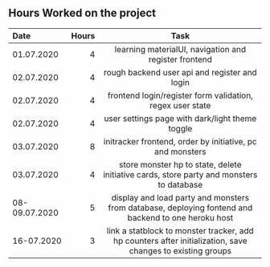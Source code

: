## Hours Worked on the project

| Date | Hours | Task |
| :--- | ---: | :----: |
| 01.07.2020 | 4 | learning materialUI, navigation and register frontend |
| 02.07.2020 | 4 | rough backend user api and register and login |
| 02.07.2020 | 4 | frontend login/register form validation, regex user state |
| 02.07.2020 | 4 | user settings page with dark/light theme toggle | 
| 03.07.2020 | 8 | initracker frontend, order by initiative, pc and monsters |
| 03.07.2020 | 4 | store monster hp to state, delete initiative cards, store party and monsters to database |
| 08-09.07.2020 | 5 | display and load party and monsters from database, deploying fontend and backend to one heroku host | 
| 16-07.2020 | 3 | link a statblock to monster tracker, add hp counters after initialization, save changes to existing groups |